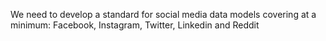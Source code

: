 We need to develop a standard for social media data models covering at a minimum: Facebook, Instagram, Twitter, Linkedin and Reddit
